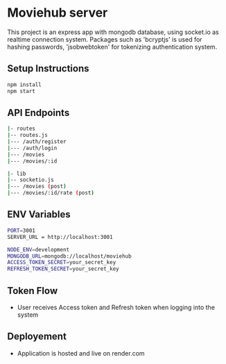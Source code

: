 # Moviehub server

This project is an express app with mongodb database, using socket.io as realtime connection system.
Packages such as 'bcryptjs' is used for hashing passwords, 'jsobwebtoken' for tokenizing authentication system.

## Setup Instructions
```bash
npm install
npm start
```

## API Endpoints
```bash
|- routes
|-- routes.js
|--- /auth/register
|--- /auth/login
|--- /movies
|--- /movies/:id

|- lib
|-- socketio.js
|--- /movies (post)
|--- /movies/:id/rate (post)
```

## ENV Variables
```bash
PORT=3001
SERVER_URL = http://localhost:3001

NODE_ENV=development
MONGODB_URL=mongodb://localhost/moviehub
ACCESS_TOKEN_SECRET=your_secret_key
REFRESH_TOKEN_SECRET=your_secret_key
```

## Token Flow
- User receives Access token and Refresh token when logging into the system

## Deployement
- Application is hosted and live on render.com